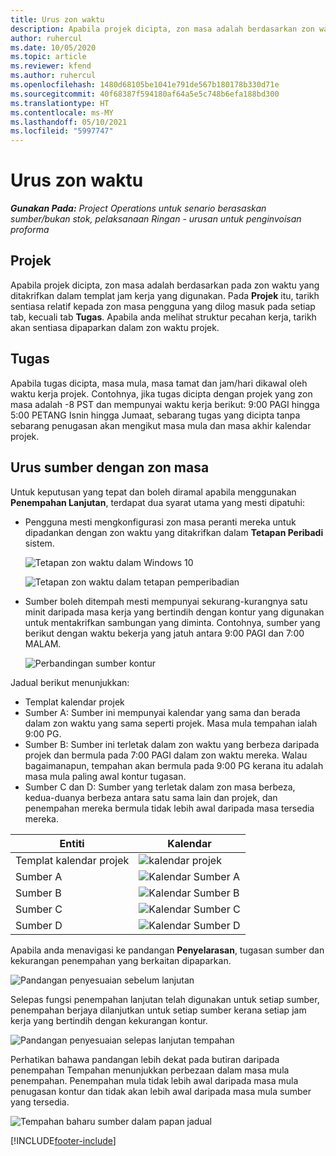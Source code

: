 ```yaml
---
title: Urus zon waktu
description: Apabila projek dicipta, zon masa adalah berdasarkan zon waktu yang ditakrifkan dalam templat jam kerja yang digunakan.
author: ruhercul
ms.date: 10/05/2020
ms.topic: article
ms.reviewer: kfend
ms.author: ruhercul
ms.openlocfilehash: 1480d68105be1041e791de567b180178b330d71e
ms.sourcegitcommit: 40f68387f594180af64a5e5c748b6efa188bd300
ms.translationtype: HT
ms.contentlocale: ms-MY
ms.lasthandoff: 05/10/2021
ms.locfileid: "5997747"
---
```

# <a name="manage-time-zones"></a>Urus zon waktu

_**Gunakan Pada:** Project Operations untuk senario berasaskan sumber/bukan stok, pelaksanaan Ringan - urusan untuk penginvoisan proforma_


## <a name="projects"></a>Projek

Apabila projek dicipta, zon masa adalah berdasarkan pada zon waktu yang ditakrifkan dalam templat jam kerja yang digunakan. Pada **Projek** itu, tarikh sentiasa relatif kepada zon masa pengguna yang dilog masuk pada setiap tab, kecuali tab **Tugas**. Apabila anda melihat struktur pecahan kerja, tarikh akan sentiasa dipaparkan dalam zon waktu projek.

## <a name="tasks"></a>Tugas

Apabila tugas dicipta, masa mula, masa tamat dan jam/hari dikawal oleh waktu kerja projek. Contohnya, jika tugas dicipta dengan projek yang zon masa adalah -8 PST dan mempunyai waktu kerja berikut: 9:00 PAGI hingga 5:00 PETANG Isnin hingga Jumaat, sebarang tugas yang dicipta tanpa sebarang penugasan akan mengikut masa mula dan masa akhir kalendar projek.

## <a name="manage-resources-with-time-zones"></a>Urus sumber dengan zon masa

Untuk keputusan yang tepat dan boleh diramal apabila menggunakan **Penempahan Lanjutan**, terdapat dua syarat utama yang mesti dipatuhi:  

- Pengguna mesti mengkonfigurasi zon masa peranti mereka untuk dipadankan dengan zon waktu yang ditakrifkan dalam **Tetapan Peribadi** sistem.
 
  ![Tetapan zon waktu dalam Windows 10](media/reconcile-assignments-03.png)

  ![Tetapan zon waktu dalam tetapan pemperibadian](media/reconcile-assignments-04.png)
 
- Sumber boleh ditempah mesti mempunyai sekurang-kurangnya satu minit daripada masa kerja yang bertindih dengan kontur yang digunakan untuk mentakrifkan sambungan yang diminta. Contohnya, sumber yang berikut dengan waktu bekerja yang jatuh antara 9:00 PAGI dan 7:00 MALAM. 

  ![Perbandingan sumber kontur](media/reconcile-assignments-05.png)

Jadual berikut menunjukkan:

- Templat kalendar projek
- Sumber A: Sumber ini mempunyai kalendar yang sama dan berada dalam zon waktu yang sama seperti projek. Masa mula tempahan ialah 9:00 PG.
- Sumber B: Sumber ini terletak dalam zon waktu yang berbeza daripada projek dan bermula pada 7:00 PAGI dalam zon waktu mereka. Walau bagaimanapun, tempahan akan bermula pada 9:00 PG kerana itu adalah masa mula paling awal kontur tugasan.
- Sumber C dan D: Sumber yang terletak dalam zon masa berbeza, kedua-duanya berbeza antara satu sama lain dan projek, dan penempahan mereka bermula tidak lebih awal daripada masa tersedia mereka.

|Entiti  |Kalendar  |
|-|-|
|Templat kalendar projek   | ![kalendar projek](media/reconcile-assignments-06.png) |
|Sumber A  | ![Kalendar Sumber A](media/reconcile-assignments-06.png) |
|Sumber B  |  ![Kalendar Sumber B](media/reconcile-assignments-07.png) |
|Sumber C  |  ![Kalendar Sumber C](media/reconcile-assignments-08.png) |
|Sumber D  | ![Kalendar Sumber D](media/reconcile-assignments-09.png)  |
 
Apabila anda menavigasi ke pandangan **Penyelarasan**, tugasan sumber dan kekurangan penempahan yang berkaitan dipaparkan.

![Pandangan penyesuaian sebelum lanjutan](media/reconcile-assignments-10.png)

Selepas fungsi penempahan lanjutan telah digunakan untuk setiap sumber, penempahan berjaya dilanjutkan untuk setiap sumber kerana setiap jam kerja yang bertindih dengan kekurangan kontur.

![Pandangan penyesuaian selepas lanjutan tempahan](media/reconcile-assignments-11.png) 

Perhatikan bahawa pandangan lebih dekat pada butiran daripada penempahan Tempahan menunjukkan perbezaan dalam masa mula penempahan. Penempahan mula tidak lebih awal daripada masa mula penugasan kontur dan tidak akan lebih awal daripada masa mula sumber yang tersedia.

![Tempahan baharu sumber dalam papan jadual](media/reconcile-assignments-12.png)


[!INCLUDE[footer-include](../includes/footer-banner.md)]